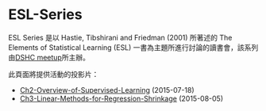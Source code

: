 # ESL-Series
ESL Series 是以 Hastie, Tibshirani and Friedman (2001) 所著述的 The Elements of Statistical Learning (ESL) 一書為主題所進行討論的讀書會，該系列由[DSHC meetup](https://www.facebook.com/DataScienceHC)所主辦。

此頁面將提供活動的投影片：


- [Ch2-Overview-of-Supervised-Learning](https://github.com/DataScienceHC/ESL-Series/blob/master/Ch2-Overview-of-Supervised-Learning.pdf) (2015-07-18)
- [Ch3-Linear-Methods-for-Regression-Shrinkage](https://github.com/DataScienceHC/ESL-Series/blob/master/Ch3-Linear-Methods-for-Regression-Shrinkage.pdf) (2015-08-05)

